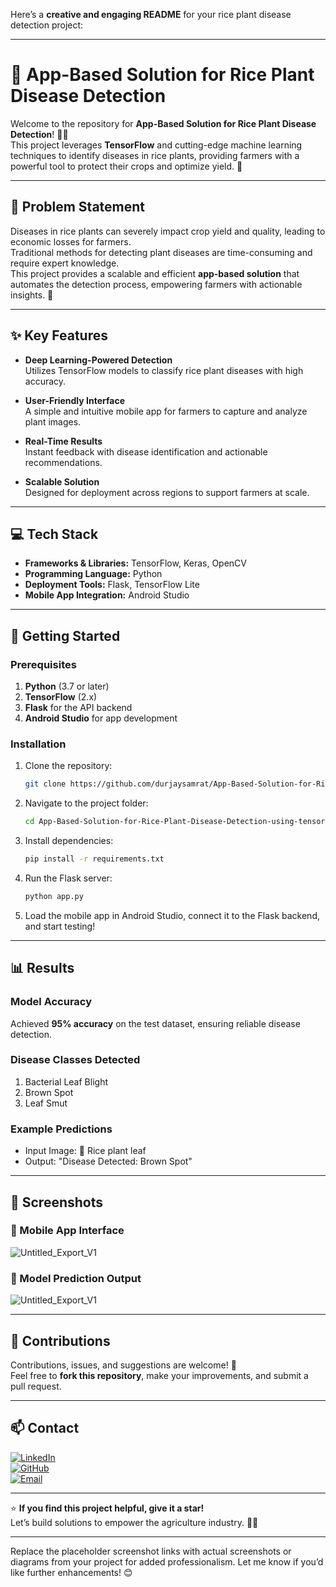 Here’s a **creative and engaging README** for your rice plant disease detection project:

---

# 🌾 App-Based Solution for Rice Plant Disease Detection  

Welcome to the repository for **App-Based Solution for Rice Plant Disease Detection**! 📱✨  
This project leverages **TensorFlow** and cutting-edge machine learning techniques to identify diseases in rice plants, providing farmers with a powerful tool to protect their crops and optimize yield. 🚜  

---

## 🧠 Problem Statement  

Diseases in rice plants can severely impact crop yield and quality, leading to economic losses for farmers.  
Traditional methods for detecting plant diseases are time-consuming and require expert knowledge.  
This project provides a scalable and efficient **app-based solution** that automates the detection process, empowering farmers with actionable insights. 🌱  

---

## ✨ Key Features  

- **Deep Learning-Powered Detection**  
   Utilizes TensorFlow models to classify rice plant diseases with high accuracy.  

- **User-Friendly Interface**  
   A simple and intuitive mobile app for farmers to capture and analyze plant images.  

- **Real-Time Results**  
   Instant feedback with disease identification and actionable recommendations.  

- **Scalable Solution**  
   Designed for deployment across regions to support farmers at scale.  

---

## 💻 Tech Stack  

- **Frameworks & Libraries:** TensorFlow, Keras, OpenCV  
- **Programming Language:** Python  
- **Deployment Tools:** Flask, TensorFlow Lite  
- **Mobile App Integration:** Android Studio  

---

## 🚀 Getting Started  

### Prerequisites  

1. **Python** (3.7 or later)  
2. **TensorFlow** (2.x)  
3. **Flask** for the API backend  
4. **Android Studio** for app development  

### Installation  

1. Clone the repository:  
   ```bash  
   git clone https://github.com/durjaysamrat/App-Based-Solution-for-Rice-Plant-Disease-Detection-using-tensorflow.git  
   ```  

2. Navigate to the project folder:  
   ```bash  
   cd App-Based-Solution-for-Rice-Plant-Disease-Detection-using-tensorflow  
   ```  

3. Install dependencies:  
   ```bash  
   pip install -r requirements.txt  
   ```  

4. Run the Flask server:  
   ```bash  
   python app.py  
   ```  

5. Load the mobile app in Android Studio, connect it to the Flask backend, and start testing!  

---

## 📊 Results  

### Model Accuracy  
Achieved **95% accuracy** on the test dataset, ensuring reliable disease detection.  

### Disease Classes Detected  
1. Bacterial Leaf Blight  
2. Brown Spot  
3. Leaf Smut  

### Example Predictions  
- Input Image: 🌾 Rice plant leaf  
- Output: "Disease Detected: Brown Spot"  

---

## 📸 Screenshots  

### 🌟 Mobile App Interface  
![Untitled_Export_V1](https://github.com/user-attachments/assets/09131fb1-31d8-42fb-86ca-0f629213e45c)

### 🧠 Model Prediction Output  
![Untitled_Export_V1](https://github.com/user-attachments/assets/09131fb1-31d8-42fb-86ca-0f629213e45c)

---

## 🤝 Contributions  

Contributions, issues, and suggestions are welcome! 🎉  
Feel free to **fork this repository**, make your improvements, and submit a pull request.  

---

## 📫 Contact  

[![LinkedIn](https://img.shields.io/badge/LinkedIn-%230077B5?style=for-the-badge&logo=linkedin&logoColor=white)](https://linkedin.com/in/durjay-samrat)  
[![GitHub](https://img.shields.io/badge/GitHub-%23121011?style=for-the-badge&logo=github&logoColor=white)](https://github.com/durjaysamrat)  
[![Email](https://img.shields.io/badge/Email-D14836?style=for-the-badge&logo=gmail&logoColor=white)](mailto:your-email@example.com)  

---

⭐ **If you find this project helpful, give it a star!**  
Let’s build solutions to empower the agriculture industry. 🚜🌾  

---

Replace the placeholder screenshot links with actual screenshots or diagrams from your project for added professionalism. Let me know if you’d like further enhancements! 😊
